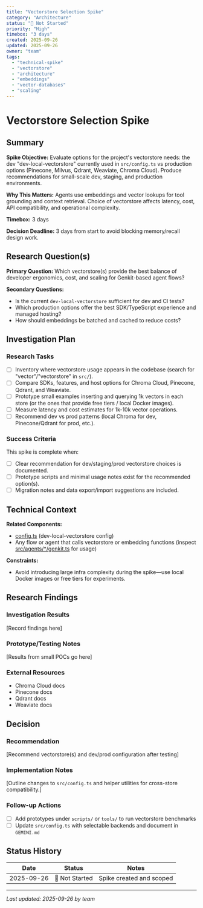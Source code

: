 ```yaml
---
title: "Vectorstore Selection Spike"
category: "Architecture"
status: "🔴 Not Started"
priority: "High"
timebox: "3 days"
created: 2025-09-26
updated: 2025-09-26
owner: "team"
tags:
  - "technical-spike"
  - "vectorstore"
  - "architecture"
  - "embeddings"
  - "vector-databases"
  - "scaling"
---
```


# Vectorstore Selection Spike

## Summary

**Spike Objective:** Evaluate options for the project's vectorstore needs: the dev "dev-local-vectorstore" currently used in `src/config.ts` vs production options (Pinecone, Milvus, Qdrant, Weaviate, Chroma Cloud). Produce recommendations for small-scale dev, staging, and production environments.

**Why This Matters:** Agents use embeddings and vector lookups for tool grounding and context retrieval. Choice of vectorstore affects latency, cost, API compatibility, and operational complexity.

**Timebox:** 3 days

**Decision Deadline:** 3 days from start to avoid blocking memory/recall design work.

## Research Question(s)

**Primary Question:** Which vectorstore(s) provide the best balance of developer ergonomics, cost, and scaling for Genkit-based agent flows?

**Secondary Questions:**

- Is the current `dev-local-vectorstore` sufficient for dev and CI tests?
- Which production options offer the best SDK/TypeScript experience and managed hosting?
- How should embeddings be batched and cached to reduce costs?

## Investigation Plan

### Research Tasks

- [ ] Inventory where vectorstore usage appears in the codebase (search for "vector"/"vectorstore" in `src/`).
- [ ] Compare SDKs, features, and host options for Chroma Cloud, Pinecone, Qdrant, and Weaviate.
- [ ] Prototype small examples inserting and querying 1k vectors in each store (or the ones that provide free tiers / local Docker images).
- [ ] Measure latency and cost estimates for 1k-10k vector operations.
- [ ] Recommend dev vs prod patterns (local Chroma for dev, Pinecone/Qdrant for prod, etc.).

### Success Criteria

This spike is complete when:

- [ ] Clear recommendation for dev/staging/prod vectorstore choices is documented.
- [ ] Prototype scripts and minimal usage notes exist for the recommended option(s).
- [ ] Migration notes and data export/import suggestions are included.

## Technical Context

**Related Components:**

- [config.ts](../../src/config.ts) (dev-local-vectorstore config)
- Any flow or agent that calls vectorstore or embedding functions (inspect [src/agents/*/genkit.ts](../../src/agents/*/genkit.ts) for usage)

**Constraints:**

- Avoid introducing large infra complexity during the spike—use local Docker images or free tiers for experiments.

## Research Findings

### Investigation Results

[Record findings here]

### Prototype/Testing Notes

[Results from small POCs go here]

### External Resources

- Chroma Cloud docs
- Pinecone docs
- Qdrant docs
- Weaviate docs

## Decision

### Recommendation

[Recommend vectorstore(s) and dev/prod configuration after testing]

### Implementation Notes

[Outline changes to `src/config.ts` and helper utilities for cross-store compatibility.]

### Follow-up Actions

- [ ] Add prototypes under `scripts/` or `tools/` to run vectorstore benchmarks
- [ ] Update `src/config.ts` with selectable backends and document in `GEMINI.md`

## Status History

| Date | Status | Notes |
| ---- | ------ | ----- |
| 2025-09-26 | 🔴 Not Started | Spike created and scoped |

---

_Last updated: 2025-09-26 by team_
